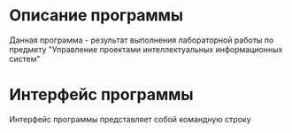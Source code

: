 # Описание программы
Данная программа - результат выполнения лабораторной работы по предмету "Управление проектами интеллектуальных информационных систем"

# Интерфейс программы
Интерфейс программы представляет собой командную строку